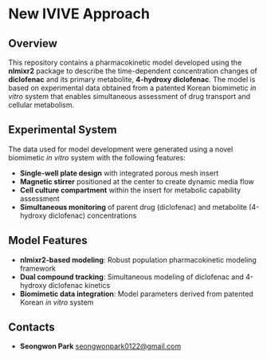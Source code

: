 # New IVIVE Approach

## Overview
This repository contains a pharmacokinetic model developed using the **nlmixr2** package to describe the time-dependent concentration changes of **diclofenac** and its primary metabolite, **4-hydroxy diclofenac**. The model is based on experimental data obtained from a patented Korean biomimetic *in vitro* system that enables simultaneous assessment of drug transport and cellular metabolism.

## Experimental System
The data used for model development were generated using a novel biomimetic *in vitro* system with the following features:

- **Single-well plate design** with integrated porous mesh insert
- **Magnetic stirrer** positioned at the center to create dynamic media flow
- **Cell culture compartment** within the insert for metabolic capability assessment
- **Simultaneous monitoring** of parent drug (diclofenac) and metabolite (4-hydroxy diclofenac) concentrations

## Model Features
- **nlmixr2-based modeling**: Robust population pharmacokinetic modeling framework
- **Dual compound tracking**: Simultaneous modeling of diclofenac and 4-hydroxy diclofenac kinetics
- **Biomimetic data integration**: Model parameters derived from patented Korean *in vitro* system

## Contacts
- **Seongwon Park** seongwonpark0122@gmail.com